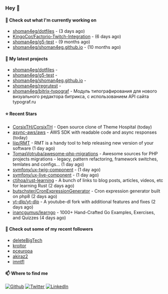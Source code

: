 ### Hey 👋

#### 👷 Check out what I'm currently working on

- [shoman4eg/dotfiles](https://github.com/shoman4eg/dotfiles) -  (3 days ago)
- [KingoCor/Factorio-Twitch-Integration](https://github.com/KingoCor/Factorio-Twitch-Integration) -  (6 days ago)
- [shoman4eg/g5-test](https://github.com/shoman4eg/g5-test) -  (9 months ago)
- [shoman4eg/shoman4eg.github.io](https://github.com/shoman4eg/shoman4eg.github.io) -  (10 months ago)

#### 🌱 My latest projects

- [shoman4eg/dotfiles](https://github.com/shoman4eg/dotfiles) - 
- [shoman4eg/g5-test](https://github.com/shoman4eg/g5-test) - 
- [shoman4eg/shoman4eg.github.io](https://github.com/shoman4eg/shoman4eg.github.io) - 
- [shoman4eg/regrutest](https://github.com/shoman4eg/regrutest) - 
- [shoman4eg/bitrix-typograf](https://github.com/shoman4eg/bitrix-typograf) - Модуль типографирования для нового визуального редактора битрикса, с использованием API сайта typograf.ru

#### ⭐ Recent Stars

- [CorsixTH/CorsixTH](https://github.com/CorsixTH/CorsixTH) - Open source clone of Theme Hospital (today)
- [async-aws/aws](https://github.com/async-aws/aws) - AWS SDK with readable code and async responses (today)
- [liip/RMT](https://github.com/liip/RMT) - RMT is a handy tool to help releasing new version of your software (1 day ago)
- [TomasVotruba/awesome-php-migrations](https://github.com/TomasVotruba/awesome-php-migrations) - Awesome sources for PHP projects migrations - legacy, pattern refactoring, framework switches, temlates and configs... (1 day ago)
- [symfony/ux-twig-component](https://github.com/symfony/ux-twig-component) -  (1 day ago)
- [symfony/ux-live-component](https://github.com/symfony/ux-live-component) -  (1 day ago)
- [ctjhoa/rust-learning](https://github.com/ctjhoa/rust-learning) - A bunch of links to blog posts, articles, videos, etc for learning Rust (2 days ago)
- [butschster/CronExpressionGenerator](https://github.com/butschster/CronExpressionGenerator) - Cron expression generator built on php8 (2 days ago)
- [yt-dlp/yt-dlp](https://github.com/yt-dlp/yt-dlp) - A youtube-dl fork with additional features and fixes (2 days ago)
- [inancgumus/learngo](https://github.com/inancgumus/learngo) - 1000&#43; Hand-Crafted Go Examples, Exercises, and Quizzes (4 days ago)

#### 👯 Check out some of my recent followers

- [deleteBigTech](https://github.com/deleteBigTech)
- [kroitor](https://github.com/kroitor)
- [pceuropa](https://github.com/pceuropa)
- [akiraz2](https://github.com/akiraz2)
- [imntfl](https://github.com/imntfl)


#### 📫 Where to find me
<p>
<a href="https://github.com/shoman4eg" target="_blank"><img alt="Github" src="https://img.shields.io/badge/GitHub-%2312100E.svg?&style=for-the-badge&logo=Github&logoColor=white" /></a>
<a href="https://twitter.com/shoman4eg" target="_blank"><img alt="Twitter" src="https://img.shields.io/badge/twitter-%231DA1F2.svg?&style=for-the-badge&logo=twitter&logoColor=white" /></a>
<a href="https://www.linkedin.com/in/artemdubinin/" target="_blank"><img alt="LinkedIn" src="https://img.shields.io/badge/linkedin-%230077B5.svg?&style=for-the-badge&logo=linkedin&logoColor=white" /></a>
</p>
